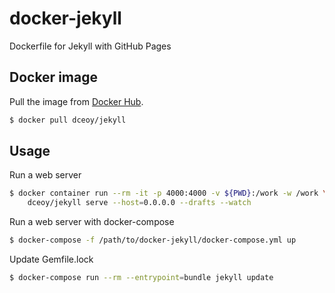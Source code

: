 docker-jekyll
=============

Dockerfile for Jekyll with GitHub Pages

Docker image
------------

Pull the image from [Docker Hub](https://hub.docker.com/r/dceoy/jekyll/).

```sh
$ docker pull dceoy/jekyll
```

Usage
-----

Run a web server

```sh
$ docker container run --rm -it -p 4000:4000 -v ${PWD}:/work -w /work \
    dceoy/jekyll serve --host=0.0.0.0 --drafts --watch
```

Run a web server with docker-compose

```sh
$ docker-compose -f /path/to/docker-jekyll/docker-compose.yml up
```

Update Gemfile.lock

```sh
$ docker-compose run --rm --entrypoint=bundle jekyll update
```

